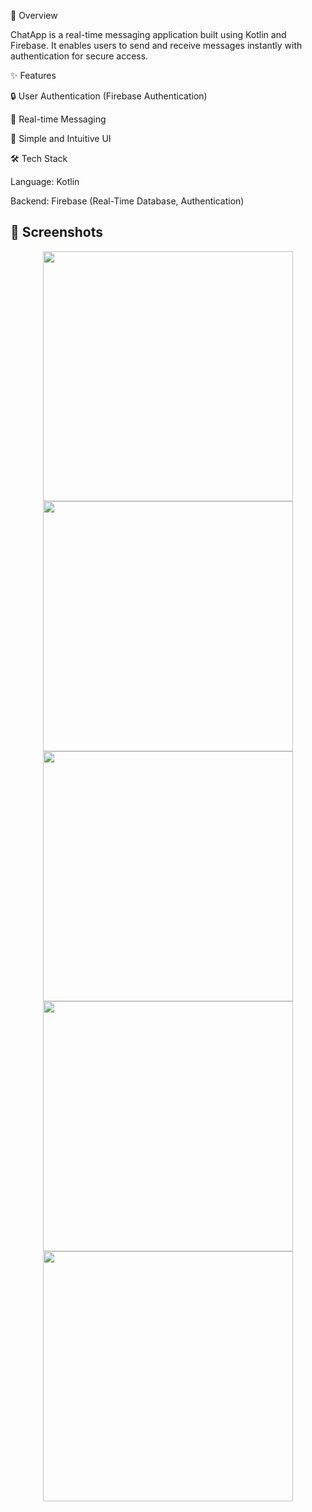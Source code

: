 📌 Overview

ChatApp is a real-time messaging application built using Kotlin and Firebase. It enables users to send and receive messages instantly with authentication for secure access.


✨ Features

🔒 User Authentication (Firebase Authentication)

💬 Real-time Messaging 

📱 Simple and Intuitive UI


🛠️ Tech Stack

Language: Kotlin

Backend: Firebase (Real-Time Database, Authentication)


## 📸 Screenshots
<p align="center">
  <img src="https://github.com/user-attachments/assets/0c37cba0-60e5-4d80-bfd3-f49b8656d899" width="400">
  <img src="https://github.com/user-attachments/assets/dfde6fd2-a417-4c86-adc7-9a53fb8014bb" width="400">
  <img src="https://github.com/user-attachments/assets/6c1ff9d3-e750-4582-b841-5d4f4e190aba" width="400">
  <img src="https://github.com/user-attachments/assets/e8c043bd-4cc6-4512-b5d9-c46c27fa7f95" width="400">
  <img src="https://github.com/user-attachments/assets/8c0d8485-4fc1-446e-951f-2e1b55f40738" width="400">
</p>
